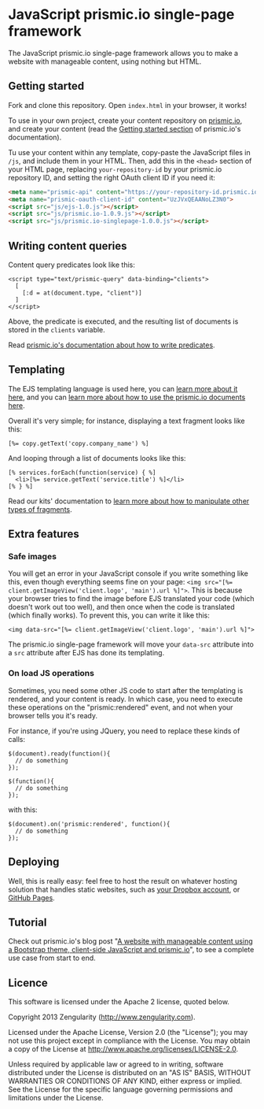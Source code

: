 # JavaScript prismic.io single-page framework

The JavaScript prismic.io single-page framework allows you to make a website with manageable content, using nothing but HTML.

## Getting started

Fork and clone this repository. Open `index.html` in your browser, it works!

To use in your own project, create your content repository on [prismic.io](https://prismic.io), and create your content (read the [Getting started section](https://developers.prismic.io/documentation/UjBaQsuvzdIHvE4D/getting-started) of prismic.io's documentation).

Tu use your content within any template, copy-paste the JavaScript files in `/js`, and include them in your HTML. Then, add this in the `<head>` section of your HTML page, replacing `your-repository-id` by your prismic.io repository ID, and setting the right OAuth client ID if you need it:

```html
<meta name="prismic-api" content="https://your-repository-id.prismic.io/api">
<meta name="prismic-oauth-client-id" content="UzJVxQEAANoLZ3N0">
<script src="js/ejs-1.0.js"></script>
<script src="js/prismic.io-1.0.9.js"></script>
<script src="js/prismic.io-singlepage-1.0.0.js"></script>
```

## Writing content queries

Content query predicates look like this:

```
<script type="text/prismic-query" data-binding="clients">
  [
    [:d = at(document.type, "client")]
  ]
</script>
```

Above, the predicate is executed, and the resulting list of documents is stored in the `clients` variable.

Read [prismic.io's documentation about how to write predicates](https://developers.prismic.io/documentation/UjBe8bGIJ3EKtgBZ/api-documentation#predicate-based-queries).

## Templating

The EJS templating language is used here, you can [learn more about it here](https://github.com/visionmedia/ejs), and you can [learn more about how to use the prismic.io documents here](https://developers.prismic.io/documentation/UjBe8bGIJ3EKtgBZ/api-documentation#kits-and-helpers).

Overall it's very simple; for instance, displaying a text fragment looks like this:

```
[%= copy.getText('copy.company_name') %]
```

And looping through a list of documents looks like this:

```
[% services.forEach(function(service) { %]
  <li>[%= service.getText('service.title') %]</li>
[% } %]
```
Read our kits' documentation to [learn more about how to manipulate other types of fragments](https://developers.prismic.io/documentation/UjBe8bGIJ3EKtgBZ/api-documentation#kits-and-helpers).


## Extra features

### Safe images

You will get an error in your JavaScript console if you write something like this, even though everything seems fine on your page: `<img src="[%= client.getImageView('client.logo', 'main').url %]">`. This is because your browser tries to find the image before EJS translated your code (which doesn't work out too well), and then once when the code is translated (which finally works). To prevent this, you can write it like this:

```
<img data-src="[%= client.getImageView('client.logo', 'main').url %]">
```

The prismic.io single-page framework will move your `data-src` attribute into a `src` attribute after EJS has done its templating.

### On load JS operations

Sometimes, you need some other JS code to start after the templating is rendered, and your content is ready. In which case, you need to execute these operations on the "prismic:rendered" event, and not when your browser tells you it's ready.

For instance, if you're using JQuery, you need to replace these kinds of calls:

```
$(document).ready(function(){
  // do something
});
```

```
$(function(){
  // do something
});
```

with this:

```
$(document).on('prismic:rendered', function(){
  // do something
});
```

## Deploying

Well, this is really easy: feel free to host the result on whatever hosting solution that handles static websites, such as [your Dropbox account](http://www.dropboxwiki.com/tips-and-tricks/host-websites-with-dropbox), or [GitHub Pages](https://pages.github.com/).

## Tutorial

Check out prismic.io's blog post "[A website with manageable content using a Bootstrap theme, client-side JavaScript and prismic.io](https://blog.prismic.io/UzIaLQEAAGMIZ3NE/a-website-with-manageable-content-using-a-bootstrap-theme-client-side-javascript-and-prismicio)", to see a complete use case from start to end.

## Licence

This software is licensed under the Apache 2 license, quoted below.

Copyright 2013 Zengularity (http://www.zengularity.com).

Licensed under the Apache License, Version 2.0 (the "License"); you may not use this project except in compliance with the License. You may obtain a copy of the License at http://www.apache.org/licenses/LICENSE-2.0.

Unless required by applicable law or agreed to in writing, software distributed under the License is distributed on an "AS IS" BASIS, WITHOUT WARRANTIES OR CONDITIONS OF ANY KIND, either express or implied. See the License for the specific language governing permissions and limitations under the License.
